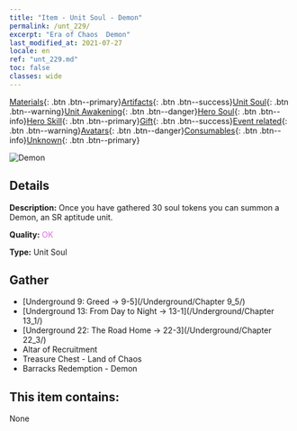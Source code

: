 ```yaml
---
title: "Item - Unit Soul - Demon"
permalink: /unt_229/
excerpt: "Era of Chaos  Demon"
last_modified_at: 2021-07-27
locale: en
ref: "unt_229.md"
toc: false
classes: wide
---
```

 [Materials](/Items/){: .btn .btn--primary}[Artifacts](/Items/Artifacts/){: .btn .btn--success}[Unit Soul](/Items/UnitSoul/){: .btn .btn--warning}[Unit Awakening](/Items/UnitAwakening/){: .btn .btn--danger}[Hero Soul](/Items/HeroSoul/){: .btn .btn--info}[Hero Skill](/Items/HeroSkill/){: .btn .btn--primary}[Gift](/Items/Gift/){: .btn .btn--success}[Event related](/Items/Events/){: .btn .btn--warning}[Avatars](/Items/Avatars/){: .btn .btn--danger}[Consumables](/Items/Consumables/){: .btn .btn--info}[Unknown](/Items/Unknown/){: .btn .btn--primary}

 ![Demon](/images/u/ti_changjiaoemo.jpg)

## Details
 **Description:** Once you have gathered 30 soul tokens you can summon a Demon, an SR aptitude unit.

 **Quality:** <span style="color: #DA70D6">OK</span>

 **Type:** Unit Soul

## Gather

*    [Underground 9: Greed -> 9-5](/Underground/Chapter 9_5/) 
*    [Underground 13: From Day to Night -> 13-1](/Underground/Chapter 13_1/) 
*    [Underground 22: The Road Home -> 22-3](/Underground/Chapter 22_3/) 
*    Altar of Recruitment 
*    Treasure Chest - Land of Chaos 
*    Barracks Redemption - Demon 

## This item contains:

  None

